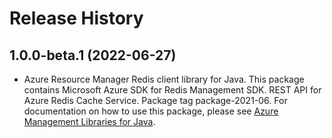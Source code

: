 # Release History

## 1.0.0-beta.1 (2022-06-27)

- Azure Resource Manager Redis client library for Java. This package contains Microsoft Azure SDK for Redis Management SDK. REST API for Azure Redis Cache Service. Package tag package-2021-06. For documentation on how to use this package, please see [Azure Management Libraries for Java](https://aka.ms/azsdk/java/mgmt).
